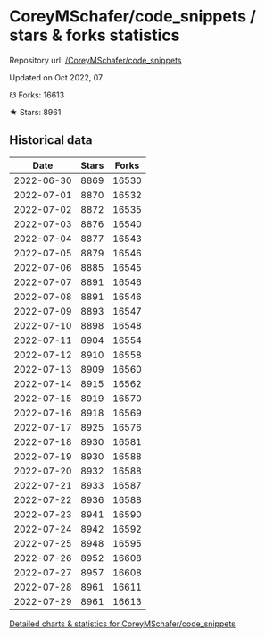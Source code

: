 # CoreyMSchafer/code_snippets / stars & forks statistics

Repository url: [/CoreyMSchafer/code_snippets](https://github.com/CoreyMSchafer/code_snippets)

Updated on Oct 2022, 07

☋ Forks: 16613

★ Stars: 8961

## Historical data
| Date | Stars | Forks |
|------|-------|-------|
| 2022-06-30 | 8869 | 16530 | 
| 2022-07-01 | 8870 | 16532 | 
| 2022-07-02 | 8872 | 16535 | 
| 2022-07-03 | 8876 | 16540 | 
| 2022-07-04 | 8877 | 16543 | 
| 2022-07-05 | 8879 | 16546 | 
| 2022-07-06 | 8885 | 16545 | 
| 2022-07-07 | 8891 | 16546 | 
| 2022-07-08 | 8891 | 16546 | 
| 2022-07-09 | 8893 | 16547 | 
| 2022-07-10 | 8898 | 16548 | 
| 2022-07-11 | 8904 | 16554 | 
| 2022-07-12 | 8910 | 16558 | 
| 2022-07-13 | 8909 | 16560 | 
| 2022-07-14 | 8915 | 16562 | 
| 2022-07-15 | 8919 | 16570 | 
| 2022-07-16 | 8918 | 16569 | 
| 2022-07-17 | 8925 | 16576 | 
| 2022-07-18 | 8930 | 16581 | 
| 2022-07-19 | 8930 | 16588 | 
| 2022-07-20 | 8932 | 16588 | 
| 2022-07-21 | 8933 | 16587 | 
| 2022-07-22 | 8936 | 16588 | 
| 2022-07-23 | 8941 | 16590 | 
| 2022-07-24 | 8942 | 16592 | 
| 2022-07-25 | 8948 | 16595 | 
| 2022-07-26 | 8952 | 16608 | 
| 2022-07-27 | 8957 | 16608 | 
| 2022-07-28 | 8961 | 16611 | 
| 2022-07-29 | 8961 | 16613 | 


[Detailed charts & statistics for CoreyMSchafer/code_snippets](https://reviewgithub.com/rep/CoreyMSchafer/code_snippets)
